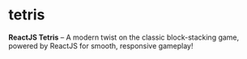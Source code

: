 # tetris
**ReactJS Tetris** – A modern twist on the classic block-stacking game, powered by ReactJS for smooth, responsive gameplay!

